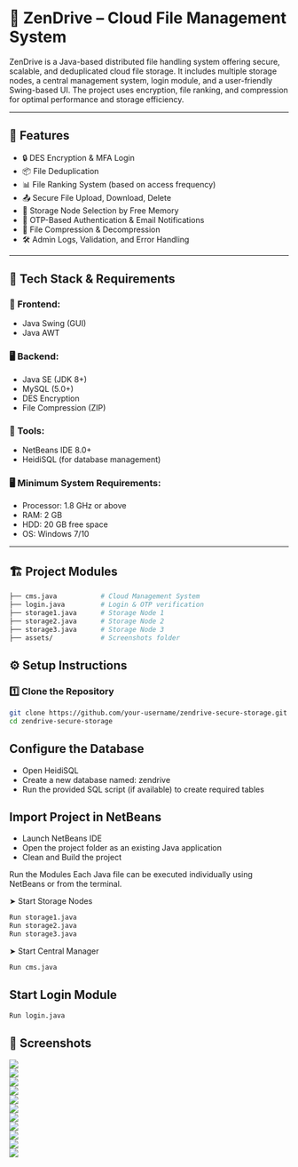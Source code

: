 # 💾 ZenDrive – Cloud File Management System

ZenDrive is a Java-based distributed file handling system offering secure, scalable, and deduplicated cloud file storage. It includes multiple storage nodes, a central management system, login module, and a user-friendly Swing-based UI. The project uses encryption, file ranking, and compression for optimal performance and storage efficiency.

---

## 📌 Features

- 🔒 DES Encryption & MFA Login
- 📦 File Deduplication
- 📊 File Ranking System (based on access frequency)
- 📤 Secure File Upload, Download, Delete
- 🧠 Storage Node Selection by Free Memory
- 📑 OTP-Based Authentication & Email Notifications
- 📁 File Compression & Decompression
- 🛠️ Admin Logs, Validation, and Error Handling

---

## 🧰 Tech Stack & Requirements

### 📌 Frontend:
- Java Swing (GUI)
- Java AWT

### 🖥️ Backend:
- Java SE (JDK 8+)
- MySQL (5.0+)
- DES Encryption
- File Compression (ZIP)

### 🧪 Tools:
- NetBeans IDE 8.0+
- HeidiSQL (for database management)

### 🖥️ Minimum System Requirements:
- Processor: 1.8 GHz or above
- RAM: 2 GB
- HDD: 20 GB free space
- OS: Windows 7/10

---

## 🏗️ Project Modules

```bash
├── cms.java           # Cloud Management System
├── login.java         # Login & OTP verification
├── storage1.java      # Storage Node 1
├── storage2.java      # Storage Node 2
├── storage3.java      # Storage Node 3
├── assets/            # Screenshots folder
```

## ⚙️ Setup Instructions

### 1️⃣ Clone the Repository

```bash
git clone https://github.com/your-username/zendrive-secure-storage.git
cd zendrive-secure-storage
```

## Configure the Database
- Open HeidiSQL
- Create a new database named: zendrive
- Run the provided SQL script (if available) to create required tables

## Import Project in NetBeans
- Launch NetBeans IDE
- Open the project folder as an existing Java application
- Clean and Build the project

Run the Modules
Each Java file can be executed individually using NetBeans or from the terminal.

➤ Start Storage Nodes
```bash
Run storage1.java
Run storage2.java
Run storage3.java
```

➤ Start Central Manager
```bash
Run cms.java
```

## Start Login Module
```bash
Run login.java
```

## 📸 Screenshots

![](assets/1.png)          
![](assets/2.png)          
![](assets/3.png)          
![](assets/4.png)          
![](assets/5.png)          
![](assets/6.png)          
![](assets/7.png)          
![](assets/8.png)          
![](assets/9.png)          
![](assets/10.png)         
![](assets/11.png)         
